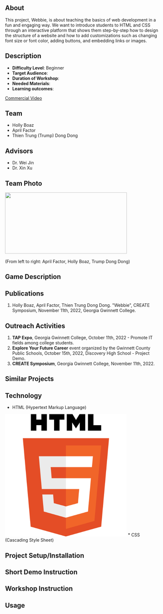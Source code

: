 ## About 
This project, Webbie, is about teaching the basics of web development in a fun and engaging way. We want to introduce students to HTML and CSS through an interactive platform that shows them step-by-step how to design the structure of a website and how to add customizations such as changing font size or font color, adding buttons, and embedding links or images. 
## Description 
* <b>Difficulty Level</b>: Beginner 
* <b>Target Audience</b>: 
* <b>Duration of Workshop</b>: 
* <b>Needed Materials</b>: 
* <b>Learning outcomes</b>:

[Commercial Video](https://github.com/user-attachments/assets/f3876054-5480-45ac-bf06-b36a356564ec)

## Team 
* Holly Boaz
* April Factor
* Thien Trung (Trump) Dong Dong 

## Advisors
* Dr. Wei Jin 
* Dr. Xin Xu 
## Team Photo
<img src = "Media/Team Photo/webbieGroupP.png" width="400" height="200">

(From left to right: April Factor, Holly Boaz, Trump Dong Dong) 

## Game Description 

## Publications 
1. Holly Boaz, April Factor, Thien Trung Dong Dong. "Webbie", CREATE Symposium, November 11th, 2022, Georgia Gwinnett College. 
## Outreach Activities
1. <b>TAP Expo</b>, Georgia Gwinnett College, October 11th, 2022 - Promote IT fields among college students. 
2. <b>Explore Your Future Career</b> event organized by the Gwinnett County Public Schools, October 15th, 2022, Discovery High School - Project Demo.
3. <b>CREATE Symposium</b>, Georgia Gwinnett College, November 11th, 2022. 

## Similar Projects 
## Technology
* HTML (Hypertext Markup Language)
<img src = "Media/Technology/HTML.png" width="400">
* CSS (Cascading Style Sheet)

## Project Setup/Installation 
## Short Demo Instruction 
## Workshop Instruction 
## Usage
